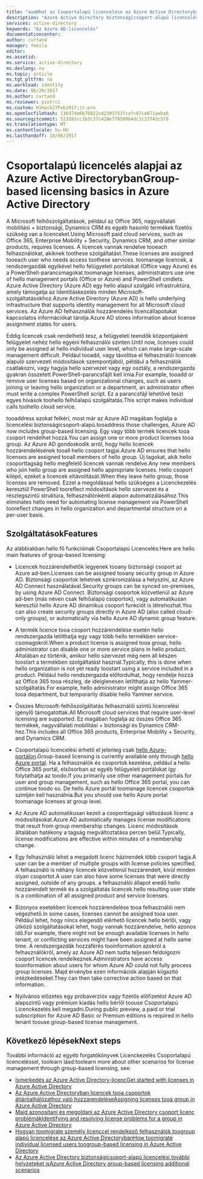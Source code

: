 ```yaml
---
title: "aaaWhat az Csoportalapú licencelése az Azure Active Directoryban? | Microsoft Docs"
description: "Azure Active Directory biztonságicsoport-alapú licencelési, hogyan működik és ajánlott eljárások leírása"
services: active-directory
keywords: "Az Azure AD-licencelés"
documentationcenter: 
author: curtand
manager: femila
editor: 
ms.assetid: 
ms.service: active-directory
ms.devlang: na
ms.topic: article
ms.tgt_pltfrm: na
ms.workload: identity
ms.date: 06/29/2017
ms.author: curtand
ms.reviewer: piotrci
ms.custom: H1Hack27Feb2017;it-pro
ms.openlocfilehash: 11647de6b76022cd2393751fcafc67ce671aeba6
ms.sourcegitcommit: 523283cc1b3c37c428e77850964dc1c33742c5f0
ms.translationtype: MT
ms.contentlocale: hu-HU
ms.lasthandoff: 10/06/2017
---
```

# <a name="group-based-licensing-basics-in-azure-active-directory"></a><span data-ttu-id="fb6bf-105">Csoportalapú licencelés alapjai az Azure Active Directoryban</span><span class="sxs-lookup"><span data-stu-id="fb6bf-105">Group-based licensing basics in Azure Active Directory</span></span>

<span data-ttu-id="fb6bf-106">A Microsoft felhőszolgáltatások, például az Office 365, nagyvállalati mobilitási + biztonsági, Dynamics CRM és egyéb hasonló termékek fizetős szükség van a licenceket.</span><span class="sxs-lookup"><span data-stu-id="fb6bf-106">Using Microsoft paid cloud services, such as Office 365, Enterprise Mobility + Security, Dynamics CRM, and other similar products, requires licenses.</span></span> <span data-ttu-id="fb6bf-107">A licencek vannak rendelve tooeach felhasználókat, akiknek toothese szolgáltatást.</span><span class="sxs-lookup"><span data-stu-id="fb6bf-107">These licenses are assigned tooeach user who needs access toothese services.</span></span> <span data-ttu-id="fb6bf-108">toomanage licencek, a rendszergazdák egyikével hello felügyeleti portálokat (Office vagy Azure) és a PowerShell-parancsmagokat.</span><span class="sxs-lookup"><span data-stu-id="fb6bf-108">toomanage licenses, administrators use one of hello management portals (Office or Azure) and PowerShell cmdlets.</span></span> <span data-ttu-id="fb6bf-109">Azure Active Directory (Azure AD) egy hello alapul szolgáló infrastruktúra, amely támogatja az Identitáskezelés minden Microsoft-szolgáltatásokhoz.</span><span class="sxs-lookup"><span data-stu-id="fb6bf-109">Azure Active Directory (Azure AD) is hello underlying infrastructure that supports identity management for all Microsoft cloud services.</span></span> <span data-ttu-id="fb6bf-110">Az Azure AD felhasználók hozzárendelés licencállapotukat kapcsolatos információkat tárolja.</span><span class="sxs-lookup"><span data-stu-id="fb6bf-110">Azure AD stores information about license assignment states for users.</span></span>

<span data-ttu-id="fb6bf-111">Eddig licencek csak rendelhető tesz, a felügyeleti teendők központjaként felügyelet nehéz hello egyéni felhasználói szinten.</span><span class="sxs-lookup"><span data-stu-id="fb6bf-111">Until now, licenses could only be assigned at hello individual user level, which can make large-scale management difficult.</span></span> <span data-ttu-id="fb6bf-112">Például tooadd, vagy távolítsa el felhasználói licencek alapuló szervezeti módosítások szempontjából, például a felhasználók csatlakozni, vagy hagyja hello szervezet vagy egy osztály, a rendszergazda gyakran összetett PowerShell-parancsfájlt kell írnia.</span><span class="sxs-lookup"><span data-stu-id="fb6bf-112">For example, tooadd or remove user licenses based on organizational changes, such as users joining or leaving hello organization or a department, an administrator often must write a complex PowerShell script.</span></span> <span data-ttu-id="fb6bf-113">Ez a parancsfájl lehetővé teszi egyes hívások toohello felhőalapú szolgáltatás.</span><span class="sxs-lookup"><span data-stu-id="fb6bf-113">This script makes individual calls toohello cloud service.</span></span>

<span data-ttu-id="fb6bf-114">tooaddress azokat felkéri, most már az Azure AD magában foglalja a licencelési biztonságicsoport-alapú.</span><span class="sxs-lookup"><span data-stu-id="fb6bf-114">tooaddress those challenges, Azure AD now includes group-based licensing.</span></span> <span data-ttu-id="fb6bf-115">Egy vagy több termék licencek tooa csoport rendelhet hozzá.</span><span class="sxs-lookup"><span data-stu-id="fb6bf-115">You can assign one or more product licenses tooa group.</span></span> <span data-ttu-id="fb6bf-116">Az Azure AD gondoskodik arról, hogy hello licencek hozzárendelésének tooall hello csoport tagjai.</span><span class="sxs-lookup"><span data-stu-id="fb6bf-116">Azure AD ensures that hello licenses are assigned tooall members of hello group.</span></span> <span data-ttu-id="fb6bf-117">Új tagokat, akik hello csoporttagság hello megfelelő licencek vannak rendelve.</span><span class="sxs-lookup"><span data-stu-id="fb6bf-117">Any new members who join hello group are assigned hello appropriate licenses.</span></span> <span data-ttu-id="fb6bf-118">Hello csoport kilépő, ezeket a licencek eltávolítását.</span><span class="sxs-lookup"><span data-stu-id="fb6bf-118">When they leave hello group, those licenses are removed.</span></span> <span data-ttu-id="fb6bf-119">Ezzel a megoldással hello szükséges a Licenckezelés keresztül PowerShell tooreflect módosítások hello szervezet és a részlegszintű struktúra, felhasználónkénti alapon automatizálásához.</span><span class="sxs-lookup"><span data-stu-id="fb6bf-119">This eliminates hello need for automating license management via PowerShell tooreflect changes in hello organization and departmental structure on a per-user basis.</span></span>

## <a name="features"></a><span data-ttu-id="fb6bf-120">Szolgáltatások</span><span class="sxs-lookup"><span data-stu-id="fb6bf-120">Features</span></span>

<span data-ttu-id="fb6bf-121">Az alábbiakban hello fő funkcióinak Csoportalapú Licencelés:</span><span class="sxs-lookup"><span data-stu-id="fb6bf-121">Here are hello main features of group-based licensing:</span></span>

- <span data-ttu-id="fb6bf-122">Licencek hozzárendelhetők legyenek tooany biztonsági csoport az Azure ad-ben.</span><span class="sxs-lookup"><span data-stu-id="fb6bf-122">Licenses can be assigned tooany security group in Azure AD.</span></span> <span data-ttu-id="fb6bf-123">Biztonsági csoportok lehetnek szinkronizálása a helyszíni, az Azure AD Connect használatával.</span><span class="sxs-lookup"><span data-stu-id="fb6bf-123">Security groups can be synced on-premises, by using Azure AD Connect.</span></span> <span data-ttu-id="fb6bf-124">Biztonsági csoportok közvetlenül az Azure ad-ben (más néven csak felhőalapú csoportok), vagy automatikusan keresztül hello Azure AD dinamikus csoport funkciót is létrehozhat.</span><span class="sxs-lookup"><span data-stu-id="fb6bf-124">You can also create security groups directly in Azure AD (also called cloud-only groups), or automatically via hello Azure AD dynamic group feature.</span></span>

- <span data-ttu-id="fb6bf-125">A termék licence tooa csoport hozzárendelése esetén hello rendszergazda letilthatja egy vagy több hello termékben service-csomagokról.</span><span class="sxs-lookup"><span data-stu-id="fb6bf-125">When a product license is assigned tooa group, hello administrator can disable one or more service plans in hello product.</span></span> <span data-ttu-id="fb6bf-126">Általában ez történik, amikor hello szervezet még nem áll készen toostart a termékben szolgáltatást használ.</span><span class="sxs-lookup"><span data-stu-id="fb6bf-126">Typically, this is done when hello organization is not yet ready toostart using a service included in a product.</span></span> <span data-ttu-id="fb6bf-127">Például hello rendszergazda előfordulhat, hogy rendelje hozzá az Office 365 tooa részleg, de ideiglenesen letilthatja az hello Yammer-szolgáltatás.</span><span class="sxs-lookup"><span data-stu-id="fb6bf-127">For example, hello administrator might assign Office 365 tooa department, but temporarily disable hello Yammer service.</span></span>

- <span data-ttu-id="fb6bf-128">Összes Microsoft-felhőszolgáltatás felhasználói szintű licencelési igénylő támogatottak.</span><span class="sxs-lookup"><span data-stu-id="fb6bf-128">All Microsoft cloud services that require user-level licensing are supported.</span></span> <span data-ttu-id="fb6bf-129">Ez magában foglalja az összes Office 365 termékek, nagyvállalati mobilitási + biztonsági és Dynamics CRM-hez.</span><span class="sxs-lookup"><span data-stu-id="fb6bf-129">This includes all Office 365 products, Enterprise Mobility + Security, and Dynamics CRM.</span></span>

- <span data-ttu-id="fb6bf-130">Csoportalapú licencelési érhető el jelenleg csak [hello Azure-portálon](https://portal.azure.com).</span><span class="sxs-lookup"><span data-stu-id="fb6bf-130">Group-based licensing is currently available only through [hello Azure portal](https://portal.azure.com).</span></span> <span data-ttu-id="fb6bf-131">Ha a felhasználók és csoportok kezelése, például a hello Office 365 portál, elsősorban az egyéb felügyeleti portálokat így folytathatja az toodo.</span><span class="sxs-lookup"><span data-stu-id="fb6bf-131">If you primarily use other management portals for user and group management, such as hello Office 365 portal, you can continue toodo so.</span></span> <span data-ttu-id="fb6bf-132">De hello Azure portál toomanage licencek csoportok szintjén kell használnia.</span><span class="sxs-lookup"><span data-stu-id="fb6bf-132">But you should use hello Azure portal toomanage licenses at group level.</span></span>

- <span data-ttu-id="fb6bf-133">Az Azure AD automatikusan kezeli a csoporttagsági változások licenc a módosításokat.</span><span class="sxs-lookup"><span data-stu-id="fb6bf-133">Azure AD automatically manages license modifications that result from group membership changes.</span></span> <span data-ttu-id="fb6bf-134">Licenc módosítások általában hatékony a tagság megváltoztatása percen belül.</span><span class="sxs-lookup"><span data-stu-id="fb6bf-134">Typically, license modifications are effective within minutes of a membership change.</span></span>

- <span data-ttu-id="fb6bf-135">Egy felhasználó lehet a megadott licenc házirendek több csoport tagja.</span><span class="sxs-lookup"><span data-stu-id="fb6bf-135">A user can be a member of multiple groups with license policies specified.</span></span> <span data-ttu-id="fb6bf-136">A felhasználó is néhány licencek közvetlenül hozzárendelt, kívül minden olyan csoportot.</span><span class="sxs-lookup"><span data-stu-id="fb6bf-136">A user can also have some licenses that were directly assigned, outside of any groups.</span></span> <span data-ttu-id="fb6bf-137">a felhasználói állapot eredő hello hozzárendelt termék és a szolgáltatás licencek.</span><span class="sxs-lookup"><span data-stu-id="fb6bf-137">hello resulting user state is a combination of all assigned product and service licenses.</span></span>

- <span data-ttu-id="fb6bf-138">Bizonyos esetekben licencek hozzárendelése tooa felhasználói nem végezhető.</span><span class="sxs-lookup"><span data-stu-id="fb6bf-138">In some cases, licenses cannot be assigned tooa user.</span></span> <span data-ttu-id="fb6bf-139">Például lehet, hogy nincs elegendő elérhető licencek hello bérlői, vagy ütköző szolgáltatásokat lehet, hogy vannak hozzárendelve, hello azonos idő.</span><span class="sxs-lookup"><span data-stu-id="fb6bf-139">For example, there might not be enough available licenses in hello tenant, or conflicting services might have been assigned at hello same time.</span></span> <span data-ttu-id="fb6bf-140">A rendszergazdák hozzáférés tooinformation azokról a felhasználókról, amely az Azure AD nem tudta teljesen feldolgozni csoport licencek rendelkeznek.</span><span class="sxs-lookup"><span data-stu-id="fb6bf-140">Administrators have access tooinformation about users for whom Azure AD could not fully process group licenses.</span></span> <span data-ttu-id="fb6bf-141">Majd érvénybe ezen információk alapján kiigazító intézkedéseket.</span><span class="sxs-lookup"><span data-stu-id="fb6bf-141">They can then take corrective action based on that information.</span></span>

- <span data-ttu-id="fb6bf-142">Nyilvános előzetes egy próbaverziós vagy fizetős előfizetést Azure AD alapszintű vagy prémium kiadás hello bérlői toouse Csoportalapú Licenckezelés kell megadni.</span><span class="sxs-lookup"><span data-stu-id="fb6bf-142">During public preview, a paid or trial subscription for Azure AD Basic or Premium editions is required in hello tenant toouse group-based license management.</span></span>

## <a name="next-steps"></a><span data-ttu-id="fb6bf-143">Következő lépések</span><span class="sxs-lookup"><span data-stu-id="fb6bf-143">Next steps</span></span>

<span data-ttu-id="fb6bf-144">További információ az egyéb forgatókönyvek Licenckezelés Csoportalapú licenceléssel, toolearn lásd:</span><span class="sxs-lookup"><span data-stu-id="fb6bf-144">toolearn more about other scenarios for license management through group-based licensing, see:</span></span>

* [<span data-ttu-id="fb6bf-145">Ismerkedés az Azure Active Directory-licenc</span><span class="sxs-lookup"><span data-stu-id="fb6bf-145">Get started with licenses in Azure Active Directory</span></span>](active-directory-licensing-get-started-azure-portal.md)
* [<span data-ttu-id="fb6bf-146">Az Azure Active Directoryban licencek tooa csoportok átjáróalhálózathoz való hozzárendelése</span><span class="sxs-lookup"><span data-stu-id="fb6bf-146">Assigning licenses tooa group in Azure Active Directory</span></span>](active-directory-licensing-group-assignment-azure-portal.md)
* [<span data-ttu-id="fb6bf-147">Majd azonosítani és megoldani az Azure Active Directory csoport licenc problémák</span><span class="sxs-lookup"><span data-stu-id="fb6bf-147">Identifying and resolving license problems for a group in Azure Active Directory</span></span>](active-directory-licensing-group-problem-resolution-azure-portal.md)
* [<span data-ttu-id="fb6bf-148">Hogyan toomigrate személy licenccel rendelkező felhasználók toogroup alapú licencelése az Azure Active Directoryban</span><span class="sxs-lookup"><span data-stu-id="fb6bf-148">How toomigrate individual licensed users toogroup-based licensing in Azure Active Directory</span></span>](active-directory-licensing-group-migration-azure-portal.md)
* [<span data-ttu-id="fb6bf-149">Az Azure Active Directory biztonságicsoport-alapú licencelési további helyzeteket is</span><span class="sxs-lookup"><span data-stu-id="fb6bf-149">Azure Active Directory group-based licensing additional scenarios</span></span>](active-directory-licensing-group-advanced.md)

